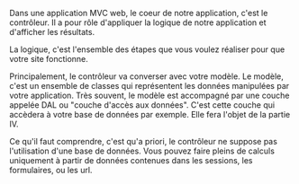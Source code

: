Dans une application MVC web, le coeur de notre application, c'est le contrôleur. Il a pour rôle d'appliquer la logique de notre application et d'afficher les résultats.

La logique, c'est l'ensemble des étapes que vous voulez réaliser pour que votre site fonctionne.

Principalement, le contrôleur va converser avec votre modèle.
Le modèle, c'est un ensemble de classes qui représentent les données manipulées par votre application.
Très souvent, le modèle est accompagné par une couche appelée DAL ou "couche d'accès aux données". C'est cette couche qui accèdera à votre base de données par exemple. Elle fera l'objet de la partie IV.

Ce qu'il faut comprendre, c'est qu'a priori, le contrôleur ne suppose pas l'utilisation d'une base de données.
Vous pouvez faire pleins de calculs uniquement à partir de données contenues dans les sessions, les formulaires, ou les url.
